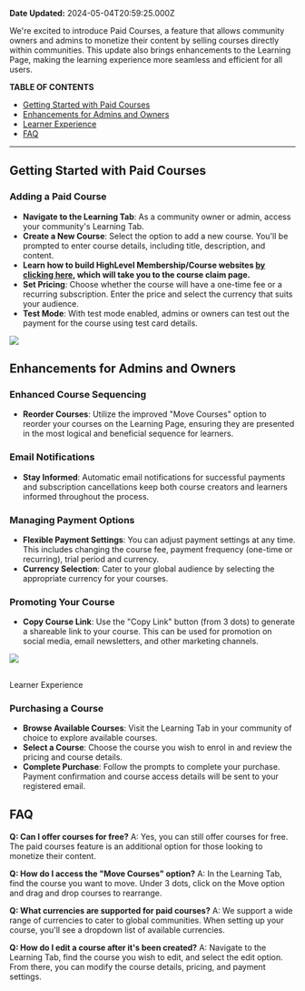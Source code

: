 **Date Updated:** 2024-05-04T20:59:25.000Z

We're excited to introduce Paid Courses, a feature that allows community owners and admins to monetize their content by selling courses directly within communities. This update also brings enhancements to the Learning Page, making the learning experience more seamless and efficient for all users.

**TABLE OF CONTENTS**

* [Getting Started with Paid Courses](#Getting-Started-with-Paid-Courses)
* [Enhancements for Admins and Owners](#Enhancements-for-Admins-and-Owners)
* [Learner Experience](#Learner-Experience)
* [FAQ](#FAQ)

---

## Getting Started with Paid Courses

### Adding a Paid Course

* **Navigate to the Learning Tab**: As a community owner or admin, access your community's Learning Tab.
* **Create a New Course**: Select the option to add a new course. You'll be prompted to enter course details, including title, description, and content.
* **Learn how to build HighLevel Membership/Course websites [by clicking here](https://community.gohighlevel.com/courses/offers/a79d58bf-4d8d-4842-9efd-2194329404f5), which will take you to the course claim page.**
* **Set Pricing**: Choose whether the course will have a one-time fee or a recurring subscription. Enter the price and select the currency that suits your audience.
* **Test Mode**: With test mode enabled, admins or owners can test out the payment for the course using test card details.  
    
![](https://s3.amazonaws.com/cdn.freshdesk.com/data/helpdesk/attachments/production/155023371835/original/ujZyC2vPLkmgfuh_iyrOX9sxBEDf_oaUhw.png?1711116583)

###   

## Enhancements for Admins and Owners

### Enhanced Course Sequencing

* **Reorder Courses**: Utilize the improved "Move Courses" option to reorder your courses on the Learning Page, ensuring they are presented in the most logical and beneficial sequence for learners.

### Email Notifications

* **Stay Informed**: Automatic email notifications for successful payments and subscription cancellations keep both course creators and learners informed throughout the process.

### Managing Payment Options

* **Flexible Payment Settings**: You can adjust payment settings at any time. This includes changing the course fee, payment frequency (one-time or recurring), trial period and currency.
* **Currency Selection**: Cater to your global audience by selecting the appropriate currency for your courses.

### Promoting Your Course

* **Copy Course Link**: Use the "Copy Link" button (from 3 dots) to generate a shareable link to your course. This can be used for promotion on social media, email newsletters, and other marketing channels.

  
![](https://s3.amazonaws.com/cdn.freshdesk.com/data/helpdesk/attachments/production/155023373226/original/PFjA3JfULYLDJC8XYiEKGwJ7aaHqdsdlyw.png?1711117807)

##   
Learner Experience

### Purchasing a Course

* **Browse Available Courses**: Visit the Learning Tab in your community of choice to explore available courses.
* **Select a Course**: Choose the course you wish to enrol in and review the pricing and course details.
* **Complete Purchase**: Follow the prompts to complete your purchase. Payment confirmation and course access details will be sent to your registered email.

## FAQ

**Q: Can I offer courses for free?** A: Yes, you can still offer courses for free. The paid courses feature is an additional option for those looking to monetize their content.

**Q: How do I access the "Move Courses" option?** A: In the Learning Tab, find the course you want to move. Under 3 dots, click on the Move option and drag and drop courses to rearrange.

**Q: What currencies are supported for paid courses?** A: We support a wide range of currencies to cater to global communities. When setting up your course, you'll see a dropdown list of available currencies.

**Q: How do I edit a course after it's been created?** A: Navigate to the Learning Tab, find the course you wish to edit, and select the edit option. From there, you can modify the course details, pricing, and payment settings.